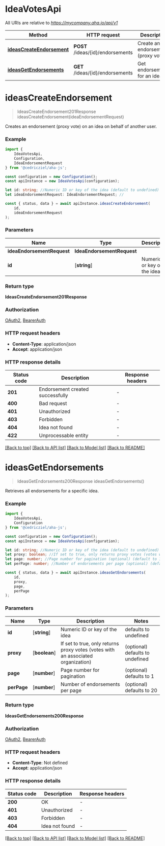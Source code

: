 # IdeaVotesApi

All URIs are relative to *https://mycompany.aha.io/api/v1*

|Method | HTTP request | Description|
|------------- | ------------- | -------------|
|[**ideasCreateEndorsement**](#ideascreateendorsement) | **POST** /ideas/{id}/endorsements | Create an endorsement (proxy vote)|
|[**ideasGetEndorsements**](#ideasgetendorsements) | **GET** /ideas/{id}/endorsements | Get endorsements for an idea|

# **ideasCreateEndorsement**
> IdeasCreateEndorsement201Response ideasCreateEndorsement(ideaEndorsementRequest)

Creates an endorsement (proxy vote) on an idea on behalf of another user.

### Example

```typescript
import {
    IdeaVotesApi,
    Configuration,
    IdeaEndorsementRequest
} from '@cedricziel/aha-js';

const configuration = new Configuration();
const apiInstance = new IdeaVotesApi(configuration);

let id: string; //Numeric ID or key of the idea (default to undefined)
let ideaEndorsementRequest: IdeaEndorsementRequest; //

const { status, data } = await apiInstance.ideasCreateEndorsement(
    id,
    ideaEndorsementRequest
);
```

### Parameters

|Name | Type | Description  | Notes|
|------------- | ------------- | ------------- | -------------|
| **ideaEndorsementRequest** | **IdeaEndorsementRequest**|  | |
| **id** | [**string**] | Numeric ID or key of the idea | defaults to undefined|


### Return type

**IdeasCreateEndorsement201Response**

### Authorization

[OAuth2](../README.md#OAuth2), [BearerAuth](../README.md#BearerAuth)

### HTTP request headers

 - **Content-Type**: application/json
 - **Accept**: application/json


### HTTP response details
| Status code | Description | Response headers |
|-------------|-------------|------------------|
|**201** | Endorsement created successfully |  -  |
|**400** | Bad request |  -  |
|**401** | Unauthorized |  -  |
|**403** | Forbidden |  -  |
|**404** | Idea not found |  -  |
|**422** | Unprocessable entity |  -  |

[[Back to top]](#) [[Back to API list]](../README.md#documentation-for-api-endpoints) [[Back to Model list]](../README.md#documentation-for-models) [[Back to README]](../README.md)

# **ideasGetEndorsements**
> IdeasGetEndorsements200Response ideasGetEndorsements()

Retrieves all endorsements for a specific idea.

### Example

```typescript
import {
    IdeaVotesApi,
    Configuration
} from '@cedricziel/aha-js';

const configuration = new Configuration();
const apiInstance = new IdeaVotesApi(configuration);

let id: string; //Numeric ID or key of the idea (default to undefined)
let proxy: boolean; //If set to true, only returns proxy votes (votes with an associated organization) (optional) (default to undefined)
let page: number; //Page number for pagination (optional) (default to 1)
let perPage: number; //Number of endorsements per page (optional) (default to 20)

const { status, data } = await apiInstance.ideasGetEndorsements(
    id,
    proxy,
    page,
    perPage
);
```

### Parameters

|Name | Type | Description  | Notes|
|------------- | ------------- | ------------- | -------------|
| **id** | [**string**] | Numeric ID or key of the idea | defaults to undefined|
| **proxy** | [**boolean**] | If set to true, only returns proxy votes (votes with an associated organization) | (optional) defaults to undefined|
| **page** | [**number**] | Page number for pagination | (optional) defaults to 1|
| **perPage** | [**number**] | Number of endorsements per page | (optional) defaults to 20|


### Return type

**IdeasGetEndorsements200Response**

### Authorization

[OAuth2](../README.md#OAuth2), [BearerAuth](../README.md#BearerAuth)

### HTTP request headers

 - **Content-Type**: Not defined
 - **Accept**: application/json


### HTTP response details
| Status code | Description | Response headers |
|-------------|-------------|------------------|
|**200** | OK |  -  |
|**401** | Unauthorized |  -  |
|**403** | Forbidden |  -  |
|**404** | Idea not found |  -  |

[[Back to top]](#) [[Back to API list]](../README.md#documentation-for-api-endpoints) [[Back to Model list]](../README.md#documentation-for-models) [[Back to README]](../README.md)

